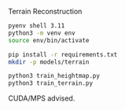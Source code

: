 Terrain Reconstruction 

```bash
pyenv shell 3.11
python3 -m venv env
source env/bin/activate

pip install -r requirements.txt
mkdir -p models/terrain

python3 train_heightmap.py
python3 train_terrain.py
```

CUDA/MPS advised.
